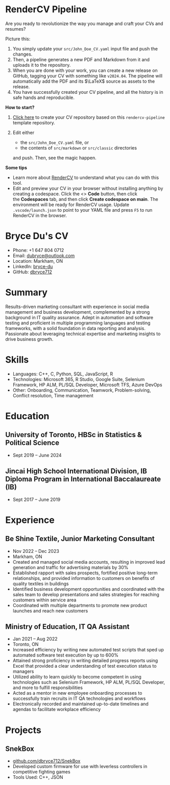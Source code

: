 <!-- Remove below in src/markdown/Header.j2.md not in README.md -->

# RenderCV Pipeline

Are you ready to revolutionize the way you manage and craft your CVs and resumes?

Picture this:

1.  You simply update your `src/John_Doe_CV.yaml` input file and push the changes.
2.  Then, a pipeline generates a new PDF and Markdown from it and uploads it to the repository.
3.  When you are done with your work, you can create a new release on GitHub, tagging your CV with something like `v2024.04`. The pipeline will automatically add the PDF and its $\LaTeX$ source as assets to the release.
4.  You have successfully created your CV pipeline, and all the history is in safe hands and reproducible.

**How to start?**

1.  [Click here](https://github.com/new?template_name=rendercv-pipeline&template_owner=sinaatalay) to create your CV repository based on this `rendercv-pipeline` template repository.
2.  Edit either
    -  the `src/John_Doe_CV.yaml` file, or
    -  the contents of `src/markdown` or `src/classic` directories
    
    and push. Then, see the magic happen.

**Some tips**

-  Learn more about [RenderCV](https://github.com/sinaatalay/rendercv) to understand what you can do with this tool.
-  Edit and preview your CV in your browser without installing anything by creating a codespace. Click the <> **Code** button, then click the **Codespaces** tab, and then click **Create codespace on main**. The environment will be ready for RenderCV usage. Update `.vscode/launch.json` to point to your YAML file and press `F5` to run RenderCV in the browser.

<!-- Remove above in src/markdown/Header.j2.md not in README.md -->
# Bryce Du's CV

- Phone: +1 647 804 0712
- Email: [dubryce@outlook.com](mailto:dubryce@outlook.com)
- Location: Markham, ON
- LinkedIn: [bryce-du](https://linkedin.com/in/bryce-du)
- GitHub: [dbryce712](https://github.com/dbryce712)


# Summary

Results-driven marketing consultant with experience in social media management and business development, complemented by a strong background in IT quality assurance. Adept in automation and software testing and proficient in multiple programming languages and testing frameworks, with a solid foundation in data reporting and analysis. Passionate about leveraging technical expertise and marketing insights to drive business growth.

# Skills

- Languages: C++, C, Python, SQL, JavaScript, R
- Technologies: Microsoft 365, R Studio, Google Suite, Selenium Framework, HP ALM, PL/SQL Developer, Microsoft TFS, Azure DevOps
- Other: Onboarding, Communication, Teamwork, Problem-solving, Conflict resolution, Time management
# Education

## University of Toronto, HBSc in Statistics & Political Science

- Sept 2019 – June 2024

## Jincai High School International Division, IB Diploma Program in International Baccalaureate (IB)

- Sept 2017 – June 2019

# Experience

## Be Shine Textile, Junior Marketing Consultant

- Nov 2022 – Dec 2023
- Markham, ON
- Created and managed social media accounts, resulting in improved lead generation and traffic for advertising materials by 30%
- Established rapport with sales prospects, fortified positive long-term relationships, and provided information to customers on benefits of quality textiles in buildings
- Identified business development opportunities and coordinated with the sales team to develop presentations and sales strategies for reaching customers within service area
- Coordinated with multiple departments to promote new product launches and reach new customers

## Ministry of Education, IT QA Assistant

- Jan 2021 – Aug 2022
- Toronto, ON
- Increased efficiency by writing new automated test scripts that sped up automated software test execution by up to 600%
- Attained strong proficiency in writing detailed progress reports using Excel that provided a clear understanding of test execution status to managers
- Utilized ability to learn quickly to become competent in using technologies such as Selenium Framework, HP ALM, PL/SQL Developer, and more to fulfill responsibilities
- Acted as a mentor in new employee onboarding processes to successfully train recruits in IT QA technologies and workflows
- Electronically recorded and maintained up-to-date timelines and agendas to facilitate workplace efficiency

# Projects

## SnekBox

- [github.com/dbryce712/SnekBox](https://github.com/dbryce712/SnekBox)
- Developed custom firmware for use with leverless controllers in competitive fighting games
- Tools Used: C++, JSON

